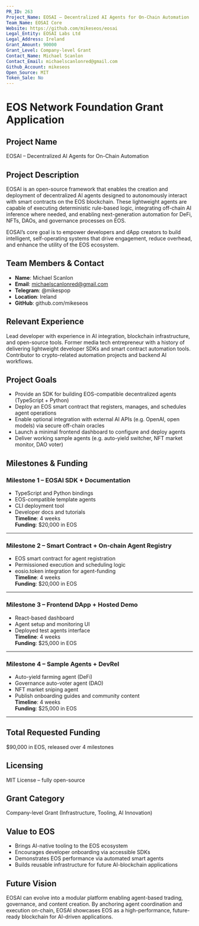 ```yaml
---
PR_ID: 263
Project_Name: EOSAI – Decentralized AI Agents for On-Chain Automation
Team_Name: EOSAI Core
Website: https://github.com/mikeseos/eosai
Legal_Entity: EOSAI Labs Ltd
Legal_Address: Ireland
Grant_Amount: 90000
Grant_Level: Company-level Grant
Contact_Name: Michael Scanlon
Contact_Email: michaelscanlonred@gmail.com
Github_Account: mikeseos
Open_Source: MIT
Token_Sale: No
---
```


# EOS Network Foundation Grant Application

## Project Name
EOSAI – Decentralized AI Agents for On-Chain Automation

## Project Description
EOSAI is an open-source framework that enables the creation and deployment of decentralized AI agents designed to autonomously interact with smart contracts on the EOS blockchain. These lightweight agents are capable of executing deterministic rule-based logic, integrating off-chain AI inference where needed, and enabling next-generation automation for DeFi, NFTs, DAOs, and governance processes on EOS.

EOSAI’s core goal is to empower developers and dApp creators to build intelligent, self-operating systems that drive engagement, reduce overhead, and enhance the utility of the EOS ecosystem.

## Team Members & Contact
- **Name**: Michael Scanlon  
- **Email**: michaelscanlonred@gmail.com  
- **Telegram**: @mikespop  
- **Location**: Ireland  
- **GitHub**: github.com/mikeseos

## Relevant Experience
Lead developer with experience in AI integration, blockchain infrastructure, and open-source tools. Former media tech entrepreneur with a history of delivering lightweight developer SDKs and smart contract automation tools. Contributor to crypto-related automation projects and backend AI workflows.

## Project Goals
- Provide an SDK for building EOS-compatible decentralized agents (TypeScript + Python)
- Deploy an EOS smart contract that registers, manages, and schedules agent operations
- Enable optional integration with external AI APIs (e.g. OpenAI, open models) via secure off-chain oracles
- Launch a minimal frontend dashboard to configure and deploy agents
- Deliver working sample agents (e.g. auto-yield switcher, NFT market monitor, DAO voter)

## Milestones & Funding

### Milestone 1 – EOSAI SDK + Documentation
- TypeScript and Python bindings
- EOS-compatible template agents
- CLI deployment tool
- Developer docs and tutorials  
**Timeline**: 4 weeks  
**Funding**: $20,000 in EOS

---

### Milestone 2 – Smart Contract + On-chain Agent Registry
- EOS smart contract for agent registration
- Permissioned execution and scheduling logic
- eosio.token integration for agent-funding  
**Timeline**: 4 weeks  
**Funding**: $20,000 in EOS

---

### Milestone 3 – Frontend DApp + Hosted Demo
- React-based dashboard
- Agent setup and monitoring UI
- Deployed test agents interface  
**Timeline**: 4 weeks  
**Funding**: $25,000 in EOS

---

### Milestone 4 – Sample Agents + DevRel
- Auto-yield farming agent (DeFi)
- Governance auto-voter agent (DAO)
- NFT market sniping agent
- Publish onboarding guides and community content  
**Timeline**: 4 weeks  
**Funding**: $25,000 in EOS

---

## Total Requested Funding
$90,000 in EOS, released over 4 milestones

## Licensing
MIT License – fully open-source

## Grant Category
Company-level Grant (Infrastructure, Tooling, AI Innovation)

## Value to EOS
- Brings AI-native tooling to the EOS ecosystem
- Encourages developer onboarding via accessible SDKs
- Demonstrates EOS performance via automated smart agents
- Builds reusable infrastructure for future AI-blockchain applications

## Future Vision
EOSAI can evolve into a modular platform enabling agent-based trading, governance, and content creation. By anchoring agent coordination and execution on-chain, EOSAI showcases EOS as a high-performance, future-ready blockchain for AI-driven applications.
